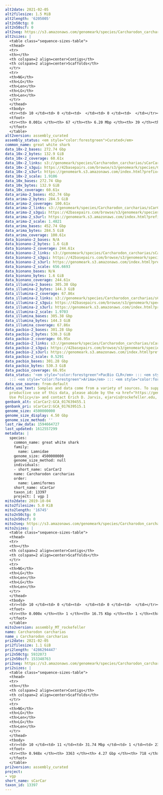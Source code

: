 ```yaml
---
alt2date: 2021-02-05
alt2filesize: 1.5 MiB
alt2length: '6205005'
alt2n50ctg: 0
alt2n50scf: 0
alt2seq: https://s3.amazonaws.com/genomeark/species/Carcharodon_carcharias/sCarCar2/assembly_curated/sCarCar2.alt.cur.20210205.fasta.gz
alt2sizes: |
  <table class="sequence-sizes-table">
  <thead>
  <tr>
  <th></th>
  <th colspan=2 align=center>Contigs</th>
  <th colspan=2 align=center>Scaffolds</th>
  </tr>
  <tr>
  <th>NG</th>
  <th>LG</th>
  <th>Len</th>
  <th>LG</th>
  <th>Len</th>
  </tr>
  </thead>
  <tbody>
  <tr><td> 10 </td><td> 0 </td><td>  </td><td> 0 </td><td>  </td></tr><tr><td> 20 </td><td> 0 </td><td>  </td><td> 0 </td><td>  </td></tr><tr><td> 30 </td><td> 0 </td><td>  </td><td> 0 </td><td>  </td></tr><tr><td> 40 </td><td> 0 </td><td>  </td><td> 0 </td><td>  </td></tr><tr style="background-color:#cccccc;"><td> 50 </td><td> 0 </td><td>  </td><td> 0 </td><td>  </td></tr><tr><td> 60 </td><td> 0 </td><td>  </td><td> 0 </td><td>  </td></tr><tr><td> 70 </td><td> 0 </td><td>  </td><td> 0 </td><td>  </td></tr><tr><td> 80 </td><td> 0 </td><td>  </td><td> 0 </td><td>  </td></tr><tr><td> 90 </td><td> 0 </td><td>  </td><td> 0 </td><td>  </td></tr><tr><td> 100 </td><td> 0 </td><td>  </td><td> 0 </td><td>  </td></tr></tbody>
  <tfoot>
  <tr><th> 0.001x </th><th> 67 </th><th> 6.20 Mbp </th><th> 39 </th><th> 6.21 Mbp </th></tr>
  </tfoot>
  </table>
alt2version: assembly_curated
assembly_status: <em style="color:forestgreen">Curated</em>
common_name: great white shark
data_10x-2_bases: 272.74 Gbp
data_10x-2_bytes: 132.9 GiB
data_10x-2_coverage: 60.61x
data_10x-2_links: s3://genomeark/species/Carcharodon_carcharias/sCarCar2/genomic_data/10x/<br>
data_10x-2_s3gui: https://42basepairs.com/browse/s3/genomeark/species/Carcharodon_carcharias/sCarCar2/genomic_data/10x/
data_10x-2_s3url: https://genomeark.s3.amazonaws.com/index.html?prefix=species/Carcharodon_carcharias/sCarCar2/genomic_data/10x/
data_10x-2_scale: 1.9106
data_10x_bases: 272.74 Gbp
data_10x_bytes: 132.9 GiB
data_10x_coverage: 60.61x
data_arima-2_bases: 452.74 Gbp
data_arima-2_bytes: 284.5 GiB
data_arima-2_coverage: 100.61x
data_arima-2_links: s3://genomeark/species/Carcharodon_carcharias/sCarCar2/genomic_data/arima/<br>
data_arima-2_s3gui: https://42basepairs.com/browse/s3/genomeark/species/Carcharodon_carcharias/sCarCar2/genomic_data/arima/
data_arima-2_s3url: https://genomeark.s3.amazonaws.com/index.html?prefix=species/Carcharodon_carcharias/sCarCar2/genomic_data/arima/
data_arima-2_scale: 1.4821
data_arima_bases: 452.74 Gbp
data_arima_bytes: 284.5 GiB
data_arima_coverage: 100.61x
data_bionano-2_bases: N/A
data_bionano-2_bytes: 1.6 GiB
data_bionano-2_coverage: 244.61x
data_bionano-2_links: s3://genomeark/species/Carcharodon_carcharias/sCarCar2/genomic_data/bionano/<br>
data_bionano-2_s3gui: https://42basepairs.com/browse/s3/genomeark/species/Carcharodon_carcharias/sCarCar2/genomic_data/bionano/
data_bionano-2_s3url: https://genomeark.s3.amazonaws.com/index.html?prefix=species/Carcharodon_carcharias/sCarCar2/genomic_data/bionano/
data_bionano-2_scale: 656.6693
data_bionano_bases: N/A
data_bionano_bytes: 1.6 GiB
data_bionano_coverage: 244.61x
data_illumina-2_bases: 305.38 Gbp
data_illumina-2_bytes: 144.3 GiB
data_illumina-2_coverage: 67.86x
data_illumina-2_links: s3://genomeark/species/Carcharodon_carcharias/sCarCar2/genomic_data/illumina/<br>
data_illumina-2_s3gui: https://42basepairs.com/browse/s3/genomeark/species/Carcharodon_carcharias/sCarCar2/genomic_data/illumina/
data_illumina-2_s3url: https://genomeark.s3.amazonaws.com/index.html?prefix=species/Carcharodon_carcharias/sCarCar2/genomic_data/illumina/
data_illumina-2_scale: 1.9703
data_illumina_bases: 305.38 Gbp
data_illumina_bytes: 144.3 GiB
data_illumina_coverage: 67.86x
data_pacbio-2_bases: 301.28 Gbp
data_pacbio-2_bytes: 530.3 GiB
data_pacbio-2_coverage: 66.95x
data_pacbio-2_links: s3://genomeark/species/Carcharodon_carcharias/sCarCar2/genomic_data/pacbio/<br>
data_pacbio-2_s3gui: https://42basepairs.com/browse/s3/genomeark/species/Carcharodon_carcharias/sCarCar2/genomic_data/pacbio/
data_pacbio-2_s3url: https://genomeark.s3.amazonaws.com/index.html?prefix=species/Carcharodon_carcharias/sCarCar2/genomic_data/pacbio/
data_pacbio-2_scale: 0.5291
data_pacbio_bases: 301.28 Gbp
data_pacbio_bytes: 530.3 GiB
data_pacbio_coverage: 66.95x
data_status: '<em style="color:forestgreen">PacBio CLR</em> ::: <em style="color:forestgreen">10x</em>
  ::: <em style="color:forestgreen">Arima</em> ::: <em style="color:forestgreen">Illumina</em>'
data_use_source: from-default
data_use_text: Samples and data come from a variety of sources. To support fair and
  productive use of this data, please abide by the <a href="https://genome10k.soe.ucsc.edu/data-use-policies/">Data
  Use Policy</a> and contact Erich D. Jarvis, ejarvis@rockefeller.edu, with any questions.
genbank_alt: sCarCar2:GCA_017639455.1
genbank_pri: sCarCar2:GCA_017639515.1
genome_size: 4500000000
genome_size_display: 4.50 Gbp
genome_size_method: ''
last_raw_data: 1594664727
last_updated: 1612557299
metadata: |
  species:
    common_name: great white shark
    family:
      name: Lamnidae
    genome_size: 4500000000
    genome_size_method: null
    individuals:
    - short_name: sCarCar2
    name: Carcharodon carcharias
    order:
      name: Lamniformes
    short_name: sCarCar
    taxon_id: 13397
    project: [ vgp ]
mito2date: 2019-10-04
mito2filesize: 5.0 KiB
mito2length: '16745'
mito2n50ctg: 0
mito2n50scf: 0
mito2seq: https://s3.amazonaws.com/genomeark/species/Carcharodon_carcharias/sCarCar2/assembly_MT_rockefeller/sCarCar2.MT.20191004.fasta.gz
mito2sizes: |
  <table class="sequence-sizes-table">
  <thead>
  <tr>
  <th></th>
  <th colspan=2 align=center>Contigs</th>
  <th colspan=2 align=center>Scaffolds</th>
  </tr>
  <tr>
  <th>NG</th>
  <th>LG</th>
  <th>Len</th>
  <th>LG</th>
  <th>Len</th>
  </tr>
  </thead>
  <tbody>
  <tr><td> 10 </td><td> 0 </td><td>  </td><td> 0 </td><td>  </td></tr><tr><td> 20 </td><td> 0 </td><td>  </td><td> 0 </td><td>  </td></tr><tr><td> 30 </td><td> 0 </td><td>  </td><td> 0 </td><td>  </td></tr><tr><td> 40 </td><td> 0 </td><td>  </td><td> 0 </td><td>  </td></tr><tr style="background-color:#cccccc;"><td> 50 </td><td> 0 </td><td style="background-color:#ff8888;">  </td><td> 0 </td><td style="background-color:#ff8888;">  </td></tr><tr><td> 60 </td><td> 0 </td><td>  </td><td> 0 </td><td>  </td></tr><tr><td> 70 </td><td> 0 </td><td>  </td><td> 0 </td><td>  </td></tr><tr><td> 80 </td><td> 0 </td><td>  </td><td> 0 </td><td>  </td></tr><tr><td> 90 </td><td> 0 </td><td>  </td><td> 0 </td><td>  </td></tr><tr><td> 100 </td><td> 0 </td><td>  </td><td> 0 </td><td>  </td></tr></tbody>
  <tfoot>
  <tr><th> 0.000x </th><th> 1 </th><th> 16.75 Kbp </th><th> 1 </th><th> 16.75 Kbp </th></tr>
  </tfoot>
  </table>
mito2version: assembly_MT_rockefeller
name: Carcharodon carcharias
name_: Carcharodon_carcharias
pri2date: 2021-02-05
pri2filesize: 1.1 GiB
pri2length: '4286294447'
pri2n50ctg: 5932073
pri2n50scf: 153340763
pri2seq: https://s3.amazonaws.com/genomeark/species/Carcharodon_carcharias/sCarCar2/assembly_curated/sCarCar2.pri.cur.20210205.fasta.gz
pri2sizes: |
  <table class="sequence-sizes-table">
  <thead>
  <tr>
  <th></th>
  <th colspan=2 align=center>Contigs</th>
  <th colspan=2 align=center>Scaffolds</th>
  </tr>
  <tr>
  <th>NG</th>
  <th>LG</th>
  <th>Len</th>
  <th>LG</th>
  <th>Len</th>
  </tr>
  </thead>
  <tbody>
  <tr><td> 10 </td><td> 11 </td><td> 31.74 Mbp </td><td> 1 </td><td> 239.77 Mbp </td></tr><tr><td> 20 </td><td> 29 </td><td> 19.42 Mbp </td><td> 3 </td><td> 205.64 Mbp </td></tr><tr><td> 30 </td><td> 57 </td><td> 12.96 Mbp </td><td> 5 </td><td> 199.47 Mbp </td></tr><tr><td> 40 </td><td> 100 </td><td> 9.05 Mbp </td><td> 8 </td><td> 173.48 Mbp </td></tr><tr style="background-color:#cccccc;"><td> 50 </td><td> 162 </td><td style="background-color:#88ff88;"> 5.93 Mbp </td><td> 11 </td><td style="background-color:#88ff88;"> 153.34 Mbp </td></tr><tr><td> 60 </td><td> 258 </td><td> 3.77 Mbp </td><td> 14 </td><td> 137.46 Mbp </td></tr><tr><td> 70 </td><td> 416 </td><td> 2.13 Mbp </td><td> 17 </td><td> 118.54 Mbp </td></tr><tr><td> 80 </td><td> 738 </td><td> 0.95 Mbp </td><td> 22 </td><td> 54.60 Mbp </td></tr><tr><td> 90 </td><td> 1536 </td><td> 310.15 Kbp </td><td> 37 </td><td> 9.48 Mbp </td></tr><tr><td> 100 </td><td> 0 </td><td>  </td><td> 0 </td><td>  </td></tr></tbody>
  <tfoot>
  <tr><th> 0.948x </th><th> 3363 </th><th> 4.27 Gbp </th><th> 718 </th><th> 4.29 Gbp </th></tr>
  </tfoot>
  </table>
pri2version: assembly_curated
project:
- vgp
short_name: sCarCar
taxon_id: 13397
---
```

